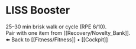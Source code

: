 # LISS Booster

25–30 min brisk walk or cycle (RPE 6/10).  
Pair with one item from [[Recovery/Novelty_Bank]].  
⬅️ Back to [[Fitness/Fitness]] • [[Cockpit]]
